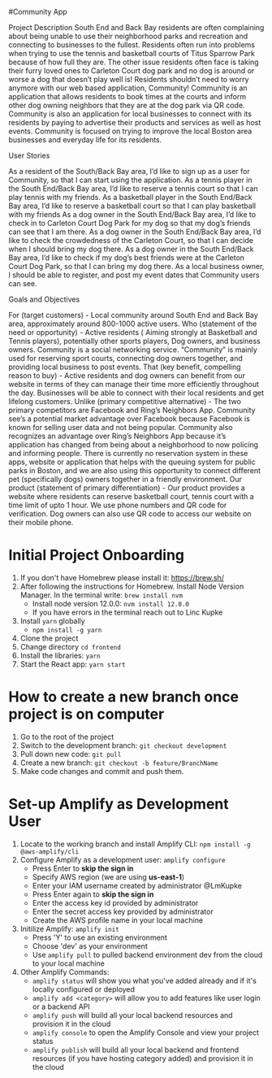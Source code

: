 #Community App

Project Description
South End and Back Bay residents are often complaining about being unable to use their neighborhood parks and recreation and connecting to businesses to the fullest. Residents often run into problems when trying to use the tennis and basketball courts of Titus Sparrow Park because of how full they are. The other issue residents often face is taking their furry loved ones to Carleton Court dog park and no dog is around or worse a dog that doesn’t play well is! Residents shouldn’t need to worry anymore with our web based application, Community! 
Community is an application that allows residents to book times at the courts and inform other dog owning neighbors that they are at the dog park via QR code. Community is also an application for local businesses to connect with its residents by paying to advertise their products and services as well as host events. Community is focused on trying to improve the local Boston area businesses and everyday life for its residents. 

User Stories

As a resident of the South/Back Bay area, I’d like to sign up as a user for Community, so that I can start using the application.
As a tennis player in the South End/Back Bay area, I’d like to reserve a tennis court so that I can play tennis with my friends.
As a basketball player in the South End/Back Bay area, I’d like to reserve a basketball court so that I can play basketball with my friends
As a dog owner in the South End/Back Bay area, I’d like to check in to Carleton Court Dog Park for my dog so that my dog’s friends can see that I am there. 
As a dog owner in the South End/Back Bay area, I’d like to check the crowdedness of the Carleton Court, so that I can decide when I should bring my dog there.
As a dog owner in the South End/Back Bay area, I’d like to check if my dog’s best friends were at the Carleton Court Dog Park, so that I can bring my dog there.
As a local business owner, I should be able to register, and post my event dates that Community users can see.

Goals and Objectives

For (target customers) - Local community around South End and Back Bay area, approximately around 800-1000 active users.
Who (statement of the need or opportunity) - Active residents ( Aiming strongly at Basketball and Tennis players), potentially other sports players, Dog owners, and business owners.
Community is a social networking service. “Community” is mainly used for reserving sport courts, connecting dog owners together, and providing local business to post events.
That (key benefit, compelling reason to buy) -  Active residents and dog owners can benefit from our website in terms of they can manage their time more efficiently throughout the day. Businesses will be able to connect with their local residents and get lifelong customers. 
Unlike (primary competitive alternative) - The two primary competitors are Facebook and Ring’s Neighbors App. Community see’s a potential market advantage over Facebook because Facebook is known for selling user data and not being popular. Community also recognizes an advantage over Ring’s Neighbors App because it’s application has changed from being about a neighborhood to now policing and informing people. There is currently no reservation system in these apps, website or application that helps with the queuing system for public parks in Boston, and we are also using this opportunity to connect different pet (specifically dogs) owners together in a friendly environment.
Our product (statement of primary differentiation) - Our product provides a website where residents can reserve basketball court, tennis court with a time limit of upto 1 hour. We use phone numbers and QR code for verification. Dog owners can also use QR code to access our website on their mobile phone.


# Initial Project Onboarding
1. If you don't have Homebrew please install it: https://brew.sh/
2. After following the instructions for Homebrew. Install Node Version Manager. In the terminal write: `brew install nvm`
    * Install node version 12.0.0: `nvm install 12.0.0`
    * If you have errors in the terminal reach out to Linc Kupke
3. Install `yarn` globally
    * `npm install -g yarn`
4. Clone the project
5. Change directory `cd frontend`
6. Install the libraries: `yarn`
7. Start the React app: `yarn start`

# How to create a new branch once project is on computer
1. Go to the root of the project
2. Switch to the development branch: `git checkout development`
3. Pull down new code: `git pull`
4. Create a new branch: `git checkout -b feature/BranchName`
5. Make code changes and commit and push them.


# Set-up Amplify as Development User
1. Locate to the working branch and install Amplify CLI: `npm install -g @aws-amplify/cli`
2. Configure Amplify as a development user: `amplify configure`
	* Press Enter to **skip the sign in**
	* Specify AWS region (we are using **us-east-1**)
	* Enter your IAM username created by administrator @LmKupke 
	* Press Enter again to **skip the sign in**
	* Enter the access key id provided by administrator
	* Enter the secret access key provided by administrator
	* Create the AWS profile name in your local machine
3. Initilize Amplify: `amplify init`
	* Press 'Y' to use an existing environment
	* Choose 'dev' as your environment
	* Use `amplify pull` to pulled backend environment dev from the cloud to your local machine
4. Other Amplify Commands:
	* `amplify status` will show you what you've added already and if it's locally configured or deployed
	* `amplify add <category>` will allow you to add features like user login or a backend API
	* `amplify push` will build all your local backend resources and provision it in the cloud
	* `amplify console` to open the Amplify Console and view your project status
	* `amplify publish` will build all your local backend and frontend resources (if you have hosting category added) and provision it in the cloud
